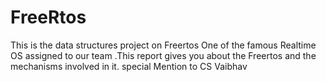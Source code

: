 # FreeRtos
This is the data structures project on Freertos One of the famous  Realtime OS assigned to our team .This report gives you about the Freertos and the mechanisms involved in it.
special Mention to CS Vaibhav 

